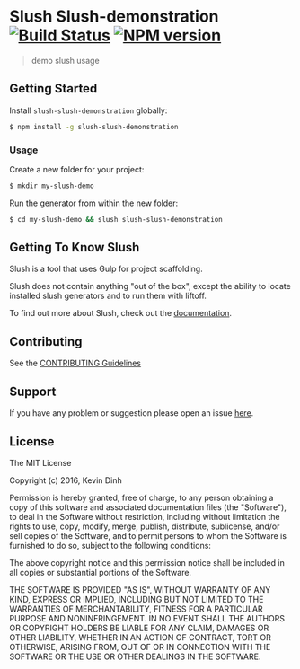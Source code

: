 # Slush Slush-demonstration [![Build Status](https://secure.travis-ci.org/Kevin-Dinh/slush-slush-demonstration.png?branch=master)](https://travis-ci.org/Kevin-Dinh/slush-slush-demonstration) [![NPM version](https://badge-me.herokuapp.com/api/npm/slush-slush-demonstration.png)](http://badges.enytc.com/for/npm/slush-slush-demonstration)

> demo slush usage


## Getting Started

Install `slush-slush-demonstration` globally:

```bash
$ npm install -g slush-slush-demonstration
```

### Usage

Create a new folder for your project:

```bash
$ mkdir my-slush-demo
```

Run the generator from within the new folder:

```bash
$ cd my-slush-demo && slush slush-slush-demonstration
```

## Getting To Know Slush

Slush is a tool that uses Gulp for project scaffolding.

Slush does not contain anything "out of the box", except the ability to locate installed slush generators and to run them with liftoff.

To find out more about Slush, check out the [documentation](https://github.com/slushjs/slush).

## Contributing

See the [CONTRIBUTING Guidelines](https://github.com/Kevin-Dinh/slush-slush-demonstration/blob/master/CONTRIBUTING.md)

## Support
If you have any problem or suggestion please open an issue [here](https://github.com/Kevin-Dinh/slush-slush-demonstration/issues).

## License 

The MIT License

Copyright (c) 2016, Kevin Dinh

Permission is hereby granted, free of charge, to any person
obtaining a copy of this software and associated documentation
files (the "Software"), to deal in the Software without
restriction, including without limitation the rights to use,
copy, modify, merge, publish, distribute, sublicense, and/or sell
copies of the Software, and to permit persons to whom the
Software is furnished to do so, subject to the following
conditions:

The above copyright notice and this permission notice shall be
included in all copies or substantial portions of the Software.

THE SOFTWARE IS PROVIDED "AS IS", WITHOUT WARRANTY OF ANY KIND,
EXPRESS OR IMPLIED, INCLUDING BUT NOT LIMITED TO THE WARRANTIES
OF MERCHANTABILITY, FITNESS FOR A PARTICULAR PURPOSE AND
NONINFRINGEMENT. IN NO EVENT SHALL THE AUTHORS OR COPYRIGHT
HOLDERS BE LIABLE FOR ANY CLAIM, DAMAGES OR OTHER LIABILITY,
WHETHER IN AN ACTION OF CONTRACT, TORT OR OTHERWISE, ARISING
FROM, OUT OF OR IN CONNECTION WITH THE SOFTWARE OR THE USE OR
OTHER DEALINGS IN THE SOFTWARE.

